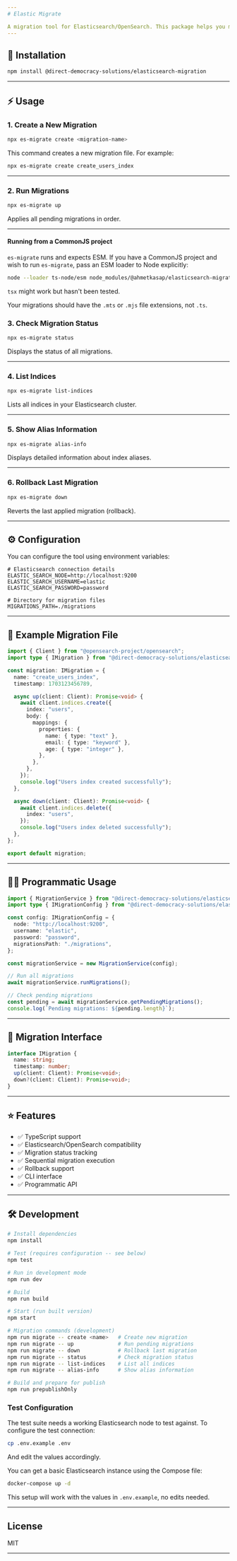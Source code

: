 ```yaml
---
# Elastic Migrate

A migration tool for Elasticsearch/OpenSearch. This package helps you manage your Elasticsearch indices and mappings with ease.
---
```


## 🚀 Installation

```bash
npm install @direct-democracy-solutions/elasticsearch-migration
```

---

## ⚡️ Usage

### 1. Create a New Migration

```bash
npx es-migrate create <migration-name>
```

This command creates a new migration file. For example:

```bash
npx es-migrate create create_users_index
```

---

### 2. Run Migrations

```bash
npx es-migrate up
```

Applies all pending migrations in order.

---

#### Running from a CommonJS project

`es-migrate` runs and expects ESM. If you have a CommonJS project and
wish to run `es-migrate`, pass an ESM loader to Node explicitly:

```bash
node --loader ts-node/esm node_modules/@ahmetkasap/elasticsearch-migration/dist/cli.js
```

`tsx` might work but hasn't been tested.

Your migrations should have the `.mts` or `.mjs` file extensions, not `.ts`.

### 3. Check Migration Status

```bash
npx es-migrate status
```

Displays the status of all migrations.

---

### 4. List Indices

```bash
npx es-migrate list-indices
```

Lists all indices in your Elasticsearch cluster.

---

### 5. Show Alias Information

```bash
npx es-migrate alias-info
```

Displays detailed information about index aliases.

---

### 6. Rollback Last Migration

```bash
npx es-migrate down
```

Reverts the last applied migration (rollback).

---

## ⚙️ Configuration

You can configure the tool using environment variables:

```env
# Elasticsearch connection details
ELASTIC_SEARCH_NODE=http://localhost:9200
ELASTIC_SEARCH_USERNAME=elastic
ELASTIC_SEARCH_PASSWORD=password

# Directory for migration files
MIGRATIONS_PATH=./migrations
```

---

## 📝 Example Migration File

```typescript
import { Client } from "@opensearch-project/opensearch";
import type { IMigration } from "@direct-democracy-solutions/elasticsearch-migration";

const migration: IMigration = {
  name: "create_users_index",
  timestamp: 1703123456789,

  async up(client: Client): Promise<void> {
    await client.indices.create({
      index: "users",
      body: {
        mappings: {
          properties: {
            name: { type: "text" },
            email: { type: "keyword" },
            age: { type: "integer" },
          },
        },
      },
    });
    console.log("Users index created successfully");
  },

  async down(client: Client): Promise<void> {
    await client.indices.delete({
      index: "users",
    });
    console.log("Users index deleted successfully");
  },
};

export default migration;
```

---

## 🧑‍💻 Programmatic Usage

```typescript
import { MigrationService } from "@direct-democracy-solutions/elasticsearch-migration";
import type { IMigrationConfig } from "@direct-democracy-solutions/elasticsearch-migration";

const config: IMigrationConfig = {
  node: "http://localhost:9200",
  username: "elastic",
  password: "password",
  migrationsPath: "./migrations",
};

const migrationService = new MigrationService(config);

// Run all migrations
await migrationService.runMigrations();

// Check pending migrations
const pending = await migrationService.getPendingMigrations();
console.log(`Pending migrations: ${pending.length}`);
```

---

## 🧩 Migration Interface

```typescript
interface IMigration {
  name: string;
  timestamp: number;
  up(client: Client): Promise<void>;
  down?(client: Client): Promise<void>;
}
```

---

## ⭐️ Features

- ✅ TypeScript support
- ✅ Elasticsearch/OpenSearch compatibility
- ✅ Migration status tracking
- ✅ Sequential migration execution
- ✅ Rollback support
- ✅ CLI interface
- ✅ Programmatic API

---

## 🛠 Development

```bash
# Install dependencies
npm install

# Test (requires configuration -- see below)
npm test

# Run in development mode
npm run dev

# Build
npm run build

# Start (run built version)
npm start

# Migration commands (development)
npm run migrate -- create <name>   # Create new migration
npm run migrate -- up              # Run pending migrations
npm run migrate -- down            # Rollback last migration
npm run migrate -- status          # Check migration status
npm run migrate -- list-indices    # List all indices
npm run migrate -- alias-info      # Show alias information

# Build and prepare for publish
npm run prepublishOnly
```

### Test Configuration

The test suite needs a working Elasticsearch node to test against. To
configure the test connection:

```bash
cp .env.example .env
```

And edit the values accordingly.

You can get a basic Elasticsearch instance using the Compose file:

```bash
docker-compose up -d
```

This setup will work with the values in `.env.example`, no edits needed.

---

## License

MIT

---
